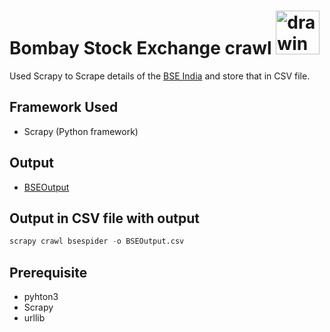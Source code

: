 # Bombay Stock Exchange crawl  <img src="https://upload.wikimedia.org/wikipedia/commons/thumb/f/f3/Bombay_Stock_Exchange_logo.svg/1200px-Bombay_Stock_Exchange_logo.svg.png" alt="drawing" width="70"/>
Used Scrapy to Scrape details of the [BSE India](https://www.bseindia.com/markets/equity/EQReports/bulk_deals.aspx?expandable=3/) and store that in CSV file.

## Framework Used
- Scrapy (Python framework)

## Output
- [BSEOutput](https://github.com/nirala96/Bombay-Stock-Exchange-Crawl/blob/main/BSEIndiaScrape/BSEOutput.csv)
  
## Output in CSV file with output

```python
scrapy crawl bsespider -o BSEOutput.csv
```

## Prerequisite
- pyhton3
- Scrapy
- urllib
